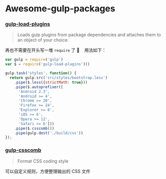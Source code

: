 # Awesome-gulp-packages

### [gulp-load-plugins](https://www.npmjs.com/package/gulp-load-plugins)

  > Loads gulp plugins from package dependencies and attaches them to an object of your choice.

  再也不需要在开头写一堆 `require` 了 🤘
  
  用法如下：
  
  ```js
  var gulp = require('gulp')
  var $ = require('gulp-load-plugins')()
 
  gulp.task('styles', function() {
    return gulp.src('src/styles/bootstrap.less')
      .pipe($.less({strictMath: true}))
      .pipe($.autoprefixer([
        'Android 2.3',
        'Android >= 4',
        'Chrome >= 20',
        'Firefox >= 24',
        'Explorer >= 8',
        'iOS >= 6',
        'Opera >= 12',
        'Safari >= 6']))
      .pipe($.csscomb())
      .pipe(gulp.dest('./build/css'))
  });
  
  ```
  
 ### [gulp-csscomb](https://www.npmjs.com/package/gulp-csscomb)
  
  > Format CSS coding style
    
  可以自定义规则，方便整理输出的 CSS 文件
